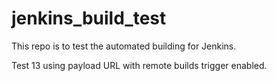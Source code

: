 # jenkins_build_test

This repo is to test the automated building for Jenkins.

Test 13 using payload URL with remote builds trigger enabled.
